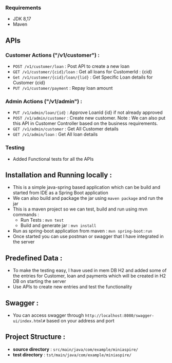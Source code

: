 ### Requirements
* JDK 8,17
* Maven

## APIs
### Customer Actions ("/v1/customer") :
* `POST /v1/customer/loan` : Post API to create a new loan
* `GET /v1/customer/{cid}/loan` : Get all loans for CustomerId : {cid}
* `Get /v1/customer/{cid}/loan/{lid}` : Get Specific Loan details for Customer {cid}
* `PUT /v1/customer/payment` : Repay loan amount

### Admin Actions ("/v1/admin") :
* `PUT /v1/admin/loan/{id}` : Approve LoanId {id} if not already approved
* `POST /v1/admin/customer` : Create new customer. Note : We can also put this API in Customer Controller based on the business requirements.
* `GET /v1/admin/customer` : Get All Customer details
* `GET /v1/admin/loan` : Get All loan details

### Testing
* Added Functional tests for all the APIs

## Installation and Running locally :
* This is a simple java-spring based application which can be build and started from IDE as a Spring Boot application
* We can also build and package the jar using `maven package` and run the jar
* This is a maven project so we can test, build and run using mvn commands :
  * Run Tests : `mvn test`
  * Build and generate jar : `mvn install`
* Run as spring-boot application from maven : `mvn spring-boot:run`
* Once started you can use postman or swagger that I have integrated in the server 

## Predefined Data : 
* To make the testing easy, I have used in mem DB H2 and added some of the entries for Customer, loan and payments which will be created in H2 DB on starting the server
* Use APIs to create new entries and test the functionality

## Swagger :
* You can access swagger through `http://localhost:8080/swagger-ui/index.html#` based on your address and port

## Project Structure :
* **source directory** : `src/main/java/com/example/miniaspire/`
* **test directory** : `tst/main/java/com/example/miniaspire/`